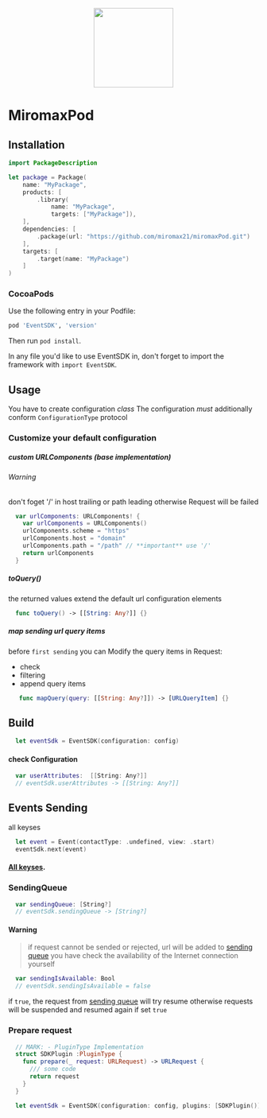 <p align="center">
  <img height="160" src="web/logo_github.png" />
</p>

# MiromaxPod

## Installation
```swift
import PackageDescription

let package = Package(
    name: "MyPackage",
    products: [
        .library(
            name: "MyPackage",
            targets: ["MyPackage"]),
    ],
    dependencies: [
        .package(url: "https://github.com/miromax21/miromaxPod.git")
    ],
    targets: [
        .target(name: "MyPackage")
    ]
)
```

### CocoaPods

Use the following entry in your Podfile:

```rb
pod 'EventSDK', 'version'
```

Then run `pod install`.

In any file you'd like to use EventSDK in, don't forget to
import the framework with `import EventSDK`.

## Usage

You have to create configuration *class* 
The configuration *must* additionally conform `ConfigurationType` protocol

### Customize your default configuration

##### custom URLComponents (base implementation)
###### Warning
  don't foget '/' in host trailing or path leading otherwise Request will be failed
```swift
  var urlComponents: URLComponents! {
    var urlComponents = URLComponents()
    urlComponents.scheme = "https"
    urlComponents.host = "domain" 
    urlComponents.path = "/path" // **important** use '/'
    return urlComponents
  }
```

##### toQuery()
the returned values extend the default url configuration elements
```swift
  func toQuery() -> [[String: Any?]] {}
```

##### map sending url query items
before `first sending` you can Modify the query items in Request:

- check
- filtering
- append query items

```swift
   func mapQuery(query: [[String: Any?]]) -> [URLQueryItem] {}
```

## Build
```swift
  let eventSdk = EventSDK(configuration: config)
```
#### check Configuration
```swift
  var userAttributes:  [[String: Any?]]
  // eventSdk.userAttributes -> [[String: Any?]] 
```

## Events Sending
all keyses
```swift
  let event = Event(contactType: .undefined, view: .start)
  eventSdk.next(event)
```
#### [All keyses](https://github.com/miromax21/miromaxPod/blob/master/Sources/models/Event.swift).

### SendingQueue
```swift
  var sendingQueue: [String?]
  // eventSdk.sendingQueue -> [String?]
```
#### Warning
> if request cannot be sended or rejected, url will be added to [sending queue](https://github.com/miromax21/miromaxPod#sendingqueue)  you have check the availability of the Internet connection yourself

```swift 
  var sendingIsAvailable: Bool
  // eventSdk.sendingIsAvailable = false 
```
  if `true`, the request from [sending queue](https://github.com/miromax21/miromaxPod#sendingqueue) will try resume
  otherwise requests will be suspended
  and resumed again if set `true`
  
### Prepare request
```swift
  // MARK: - PluginType Implementation
  struct SDKPlugin :PluginType {
    func prepare(_ request: URLRequest) -> URLRequest {
      /// some code
      return request
    }
  }

  let eventSdk = EventSDK(configuration: config, plugins: [SDKPlugin()])
  
```
